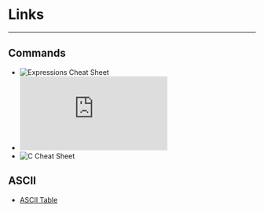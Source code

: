 # Links
---

## Commands
* ![Expressions Cheat Sheet](http://www.cheatography.com/davechild/cheat-sheets/regular-expressions)
* ![Grep Cheat Sheet](https://laulima.hawaii.edu/access/content/group/MAN.XLSEE205mn.202430/Collateral/grep%20Cheat%20Sheet.pdf)
* ![C Cheat Sheet](http://www.cheatography.com/ashlyn-black/cheat-sheets/c-reference)

## ASCII
* [ASCII Table](https://www.sciencebuddies.org/science-fair-projects/references/ascii-table)

